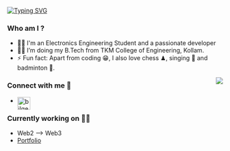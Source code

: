 [![Typing SVG](https://readme-typing-svg.herokuapp.com/?lines=Hey%20There!;I'm%20Vinay)](https://git.io/typing-svg)

### Who am I ?
- 👨‍💻 I'm an Electronics Engineering Student and a passionate developer 
- 👨‍🎓 I’m doing my B.Tech from TKM College of Engineering, Kollam.
- ⚡ Fun fact: Apart from coding 😁, I also love chess ♟, singing 🎤 and badminton 🏸.

<img align="right" src="http://estruyf-github.azurewebsites.net/api/VisitorHit?user=VakuTheDaku&repo=Bgstatic&countColorcountColor&countColor=%237B1E7B"/>

### Connect with me 📝

- [<img align="left" alt="bilgehangecici | LinkedIn" height="30px" src="https://cdn-icons-png.flaticon.com/512/174/174857.png"/>][linkedin]

### Currently working on 👨‍🏭

- Web2 --> Web3
- [Portfolio][Portfolio]


[instagram]: https://www.instagram.com/___v_a_k___/
[linkedin]: https://www.linkedin.com/in/vinayarunkumar-kp-517a12205
[Spotify]: https://open.spotify.com/track/2dqqDKp2LRm1MsyqxWeRIO?si=754036734852420e
[Portfolio]: https://vinay-portfolio-one.vercel.app/
  
